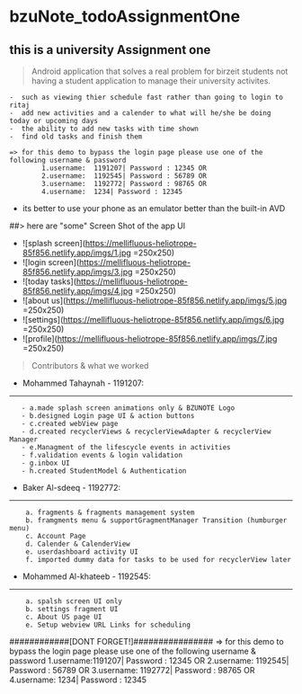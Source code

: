 # bzuNote_todoAssignmentOne
## this is a university Assignment one
>  Android application that solves a real problem for birzeit students
> not having a student application to manage their university activites.

    -  such as viewing thier schedule fast rather than going to login to ritaj
    -  add new activities and a calender to what will he/she be doing today or upcoming days 
    -  the ability to add new tasks with time shown
    -  find old tasks and finish them
    
    => for this demo to bypass the login page please use one of the following username & password
            1.username:  1191207| Password : 12345 OR
            2.username:  1192545| Password : 56789 OR
            3.username:  1192772| Password : 98765 OR
            4.username:  1234| Password : 12345 
* its better to use your phone as an emulator better than the built-in AVD

##> here are "some" Screen Shot of the app UI

- ![splash screen](https://mellifluous-heliotrope-85f856.netlify.app/imgs/1.jpg =250x250)
- ![login screen](https://mellifluous-heliotrope-85f856.netlify.app/imgs/3.jpg =250x250)
- ![today tasks](https://mellifluous-heliotrope-85f856.netlify.app/imgs/4.jpg =250x250)
- ![about us](https://mellifluous-heliotrope-85f856.netlify.app/imgs/5.jpg =250x250)
- ![settings](https://mellifluous-heliotrope-85f856.netlify.app/imgs/6.jpg =250x250)
-  ![profile](https://mellifluous-heliotrope-85f856.netlify.app/imgs/7.jpg =250x250)


> Contributors & what we worked
  - Mohammed Tahaynah - 1191207:
-------------------------------------
       - a.made splash screen animations only & BZUNOTE Logo 
       - b.designed Login page UI & action buttons 
       - c.created webView page 
       - d.created recyclerViews & recyclerViewAdapter & recyclerView Manager 
       - e.Managment of the lifescycle events in activities 
       - f.validation events & login validation 
       - g.inbox UI 
       - h.created StudentModel & Authentication

 - Baker Al-sdeeq - 1192772:
  ----------------------------------------
        a. fragments & fragments management system 
        b. framgments menu & supportGragmentManager Transition (humburger menu) 
        c. Account Page
        d. Calender & CalenderView
        e. userdashboard activity UI
        f. imported dummy data for tasks to be used for recyclerView later
    
  - Mohammed Al-khateeb - 1192545:
----------------------------------
        a. spalsh screen UI only 
        b. settings fragment UI 
        c. About US page UI
        e. Setup webview URL Links for scheduling


############[DONT FORGET!]################
    => for this demo to bypass the login page please use one of the following username & password
            1.username:1191207| Password : 12345 OR
            2.username:  1192545| Password : 56789 OR
            3.username:  1192772| Password : 98765 OR
            4.username:  1234| Password : 12345 